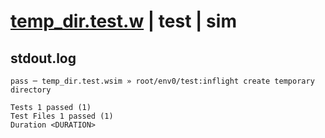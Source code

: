 # [temp_dir.test.w](../../../../../../examples/tests/sdk_tests/fs/temp_dir.test.w) | test | sim

## stdout.log
```log
pass ─ temp_dir.test.wsim » root/env0/test:inflight create temporary directory
 
Tests 1 passed (1)
Test Files 1 passed (1)
Duration <DURATION>
```


